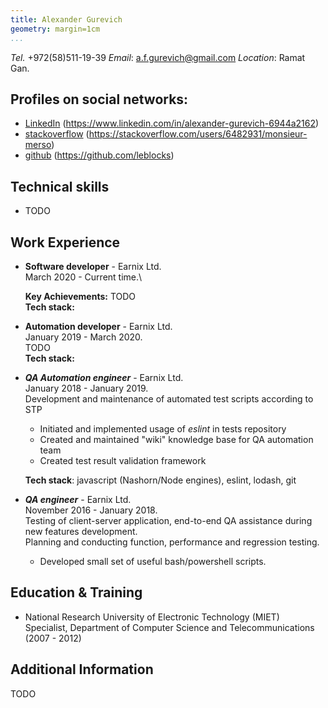 ```yaml
---
title: Alexander Gurevich
geometry: margin=1cm
...
```

*Tel.* +972(58)511-19-39 *Email*: a.f.gurevich@gmail.com *Location*: Ramat Gan.

## Profiles on social networks:

* [LinkedIn](https://www.linkedin.com/in/alexander-gurevich-6944a2162/) (https://www.linkedin.com/in/alexander-gurevich-6944a2162)
* [stackoverflow](https://stackoverflow.com/users/6482931/monsieur-merso) (https://stackoverflow.com/users/6482931/monsieur-merso)
* [github](https://github.com/leblocks) (https://github.com/leblocks)

## Technical skills
* TODO


## Work Experience
*   **Software developer** - Earnix Ltd.\
    March 2020 - Current time.\

    **Key Achievements:**
    TODO\
    **Tech stack:**

*   **Automation developer** - Earnix Ltd.\
    January 2019 - March 2020.\
    TODO\
    **Tech stack:**

*   ***QA Automation engineer*** - Earnix Ltd.\
    January 2018 - January 2019.\
    Development and maintenance of automated test scripts according to STP
    * Initiated and implemented usage of *eslint* in tests repository
    * Created and maintained "wiki" knowledge base for QA automation team
    * Created test result validation framework

    **Tech stack**: javascript (Nashorn/Node engines), eslint, lodash, git

*   ***QA engineer*** - Earnix Ltd.\
    November 2016 - January 2018.\
    Testing of client-server application, end-to-end QA assistance during new features development.\
    Planning and conducting function, performance and regression testing.
    * Developed small set of useful bash/powershell scripts.

## Education & Training
* National Research University of Electronic Technology (MIET)\
Specialist, Department of Computer Science and Telecommunications (2007 - 2012)

## Additional Information
TODO
